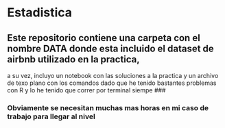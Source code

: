 # Estadistica

## Este repositorio contiene una carpeta con el nombre DATA donde esta incluido el dataset de airbnb utilizado en la practica,
a su vez, incluyo un notebook con las soluciones a la practica y un archivo de texo plano con los comandos dado que he tenido bastantes problemas con R y lo he tenido que correr por terminal siempe ###

### Obviamente se necesitan muchas mas horas en mi caso de trabajo para llegar al nivel
